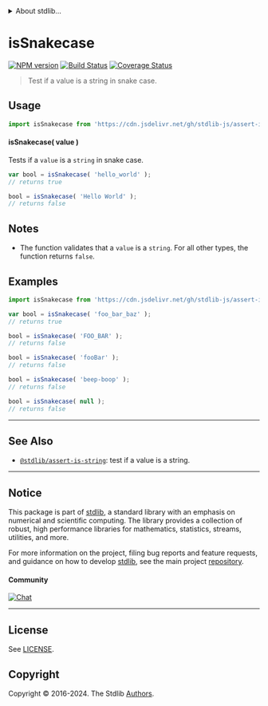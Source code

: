 <!--

@license Apache-2.0

Copyright (c) 2022 The Stdlib Authors.

Licensed under the Apache License, Version 2.0 (the "License");
you may not use this file except in compliance with the License.
You may obtain a copy of the License at

   http://www.apache.org/licenses/LICENSE-2.0

Unless required by applicable law or agreed to in writing, software
distributed under the License is distributed on an "AS IS" BASIS,
WITHOUT WARRANTIES OR CONDITIONS OF ANY KIND, either express or implied.
See the License for the specific language governing permissions and
limitations under the License.

-->


<details>
  <summary>
    About stdlib...
  </summary>
  <p>We believe in a future in which the web is a preferred environment for numerical computation. To help realize this future, we've built stdlib. stdlib is a standard library, with an emphasis on numerical and scientific computation, written in JavaScript (and C) for execution in browsers and in Node.js.</p>
  <p>The library is fully decomposable, being architected in such a way that you can swap out and mix and match APIs and functionality to cater to your exact preferences and use cases.</p>
  <p>When you use stdlib, you can be absolutely certain that you are using the most thorough, rigorous, well-written, studied, documented, tested, measured, and high-quality code out there.</p>
  <p>To join us in bringing numerical computing to the web, get started by checking us out on <a href="https://github.com/stdlib-js/stdlib">GitHub</a>, and please consider <a href="https://opencollective.com/stdlib">financially supporting stdlib</a>. We greatly appreciate your continued support!</p>
</details>

# isSnakecase

[![NPM version][npm-image]][npm-url] [![Build Status][test-image]][test-url] [![Coverage Status][coverage-image]][coverage-url] <!-- [![dependencies][dependencies-image]][dependencies-url] -->

> Test if a value is a string in snake case.



<section class="usage">

## Usage

```javascript
import isSnakecase from 'https://cdn.jsdelivr.net/gh/stdlib-js/assert-is-snakecase@deno/mod.js';
```

#### isSnakecase( value )

Tests if a `value` is a `string` in snake case.

```javascript
var bool = isSnakecase( 'hello_world' );
// returns true

bool = isSnakecase( 'Hello World' );
// returns false
```

</section>

<!-- /.usage -->

<section class="notes">

## Notes

-   The function validates that a `value` is a `string`. For all other types, the function returns `false`.

</section>

<!-- /.notes -->

<section class="examples">

## Examples

<!-- eslint no-undef: "error" -->

```javascript
import isSnakecase from 'https://cdn.jsdelivr.net/gh/stdlib-js/assert-is-snakecase@deno/mod.js';

var bool = isSnakecase( 'foo_bar_baz' );
// returns true

bool = isSnakecase( 'FOO_BAR' );
// returns false

bool = isSnakecase( 'fooBar' );
// returns false

bool = isSnakecase( 'beep-boop' );
// returns false

bool = isSnakecase( null );
// returns false
```

</section>

<!-- /.examples -->



<!-- Section for related `stdlib` packages. Do not manually edit this section, as it is automatically populated. -->

<section class="related">

* * *

## See Also

-   <span class="package-name">[`@stdlib/assert-is-string`][@stdlib/assert/is-string]</span><span class="delimiter">: </span><span class="description">test if a value is a string.</span>

</section>

<!-- /.related -->

<!-- Section for all links. Make sure to keep an empty line after the `section` element and another before the `/section` close. -->


<section class="main-repo" >

* * *

## Notice

This package is part of [stdlib][stdlib], a standard library with an emphasis on numerical and scientific computing. The library provides a collection of robust, high performance libraries for mathematics, statistics, streams, utilities, and more.

For more information on the project, filing bug reports and feature requests, and guidance on how to develop [stdlib][stdlib], see the main project [repository][stdlib].

#### Community

[![Chat][chat-image]][chat-url]

---

## License

See [LICENSE][stdlib-license].


## Copyright

Copyright &copy; 2016-2024. The Stdlib [Authors][stdlib-authors].

</section>

<!-- /.stdlib -->

<!-- Section for all links. Make sure to keep an empty line after the `section` element and another before the `/section` close. -->

<section class="links">

[npm-image]: http://img.shields.io/npm/v/@stdlib/assert-is-snakecase.svg
[npm-url]: https://npmjs.org/package/@stdlib/assert-is-snakecase

[test-image]: https://github.com/stdlib-js/assert-is-snakecase/actions/workflows/test.yml/badge.svg?branch=main
[test-url]: https://github.com/stdlib-js/assert-is-snakecase/actions/workflows/test.yml?query=branch:main

[coverage-image]: https://img.shields.io/codecov/c/github/stdlib-js/assert-is-snakecase/main.svg
[coverage-url]: https://codecov.io/github/stdlib-js/assert-is-snakecase?branch=main

<!--

[dependencies-image]: https://img.shields.io/david/stdlib-js/assert-is-snakecase.svg
[dependencies-url]: https://david-dm.org/stdlib-js/assert-is-snakecase/main

-->

[chat-image]: https://img.shields.io/gitter/room/stdlib-js/stdlib.svg
[chat-url]: https://app.gitter.im/#/room/#stdlib-js_stdlib:gitter.im

[stdlib]: https://github.com/stdlib-js/stdlib

[stdlib-authors]: https://github.com/stdlib-js/stdlib/graphs/contributors

[cli-section]: https://github.com/stdlib-js/assert-is-snakecase#cli
[cli-url]: https://github.com/stdlib-js/assert-is-snakecase/tree/cli
[@stdlib/assert-is-snakecase]: https://github.com/stdlib-js/assert-is-snakecase/tree/main

[umd]: https://github.com/umdjs/umd
[es-module]: https://developer.mozilla.org/en-US/docs/Web/JavaScript/Guide/Modules

[deno-url]: https://github.com/stdlib-js/assert-is-snakecase/tree/deno
[deno-readme]: https://github.com/stdlib-js/assert-is-snakecase/blob/deno/README.md
[umd-url]: https://github.com/stdlib-js/assert-is-snakecase/tree/umd
[umd-readme]: https://github.com/stdlib-js/assert-is-snakecase/blob/umd/README.md
[esm-url]: https://github.com/stdlib-js/assert-is-snakecase/tree/esm
[esm-readme]: https://github.com/stdlib-js/assert-is-snakecase/blob/esm/README.md
[branches-url]: https://github.com/stdlib-js/assert-is-snakecase/blob/main/branches.md

[stdlib-license]: https://raw.githubusercontent.com/stdlib-js/assert-is-snakecase/main/LICENSE

[standard-streams]: https://en.wikipedia.org/wiki/Standard_streams

[mdn-regexp]: https://developer.mozilla.org/en-US/docs/Web/JavaScript/Guide/Regular_Expressions

<!-- <related-links> -->

[@stdlib/assert/is-string]: https://github.com/stdlib-js/assert-is-string/tree/deno

<!-- </related-links> -->

</section>

<!-- /.links -->
